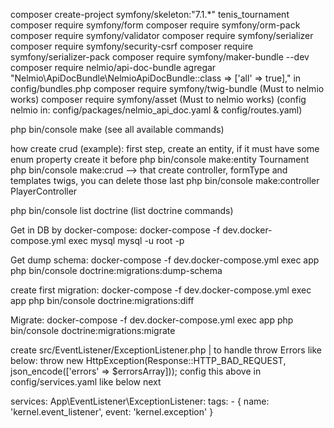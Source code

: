 composer create-project symfony/skeleton:"7.1.*" tenis_tournament
composer require symfony/form
composer require symfony/orm-pack
composer require symfony/validator
composer require symfony/serializer
composer require symfony/security-csrf
composer require symfony/serializer-pack
composer require symfony/maker-bundle --dev
composer require nelmio/api-doc-bundle
agregar "Nelmio\ApiDocBundle\NelmioApiDocBundle::class => ['all' => true]," in config/bundles.php
composer require symfony/twig-bundle (Must to nelmio works)
composer require symfony/asset (Must to nelmio works)
(config nelmio in: config/packages/nelmio_api_doc.yaml & config/routes.yaml)

php bin/console make (see all available commands)

how create crud (example):
first step, create an entity, if it must have some enum property create it before
php bin/console make:entity Tournament
php bin/console make:crud --> that create controller, formType and templates twigs, you can delete those last
php bin/console make:controller PlayerController

php bin/console list doctrine (list doctrine commands)

Get in DB by docker-compose:
docker-compose -f dev.docker-compose.yml exec mysql mysql -u root -p

Get dump schema:
docker-compose -f dev.docker-compose.yml exec app php bin/console doctrine:migrations:dump-schema

create first migration:
docker-compose -f dev.docker-compose.yml exec app php bin/console doctrine:migrations:diff

Migrate:
docker-compose -f dev.docker-compose.yml exec app php bin/console doctrine:migrations:migrate

create src/EventListener/ExceptionListener.php | to handle throw Errors like below:
throw new HttpException(Response::HTTP_BAD_REQUEST, json_encode(['errors' => $errorsArray]));
config this above in config/services.yaml like below next

services:
    App\EventListener\ExceptionListener:
        tags:
            - { name: 'kernel.event_listener', event: 'kernel.exception' }